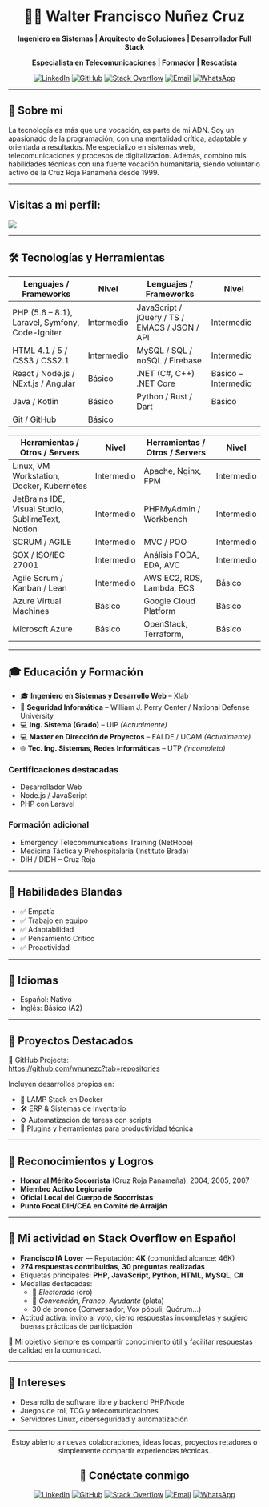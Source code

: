 <div align="center">

# 👨‍💻 Walter Francisco Nuñez Cruz

**Ingeniero en Sistemas | Arquitecto de Soluciones | Desarrollador Full Stack**

**Especialista en Telecomunicaciones | Formador | Rescatista**


[![LinkedIn](https://img.shields.io/badge/LinkedIn-Walter%20Nuñez-blue?style=for-the-badge&logo=linkedin)](https://www.linkedin.com/in/walter-francisco-n%C3%BA%C3%B1ez-cruz/)
[![GitHub](https://img.shields.io/badge/GitHub-wnunezc-181717?style=for-the-badge&logo=github)](https://github.com/wnunezc)
[![Stack Overflow](https://img.shields.io/badge/StackOverflow-%20Francisco%20IA%20Lover-FE7A16?style=for-the-badge&logo=stackoverflow)](https://es.stackoverflow.com/users/315134/francisco-ia-lover)
[![Email](https://img.shields.io/badge/Email-wnunez@lh--2.net-D14836?style=for-the-badge&logo=gmail)](mailto:wnunez@lh-2.net)
[![WhatsApp](https://img.shields.io/badge/WhatsApp-Chat%20With%20Me-25D366?style=for-the-badge&logo=whatsapp&logoColor=white)](https://wa.me/50766227744)



</div>


---

## 🧠 Sobre mí

La tecnología es más que una vocación, es parte de mi ADN. Soy un apasionado de la programación, con una mentalidad crítica, adaptable y orientada a resultados. Me especializo en sistemas web, telecomunicaciones y procesos de digitalización. Además, combino mis habilidades técnicas con una fuerte vocación humanitaria, siendo voluntario activo de la Cruz Roja Panameña desde 1999.

---

## Visitas a mi perfil:

<a href="https://u8views.com/github/wnunezc"><img src="https://u8views.com/api/v1/github/profiles/1207306/views/day-week-month-total-count.svg"></a>

---


## 🛠️ Tecnologías y Herramientas

<div align="center">

| Lenguajes / Frameworks                               | Nivel           | Lenguajes / Frameworks                               | Nivel           |
|------------------------------------------------------|------------------|------------------------------------------------------|------------------|
| PHP (5.6 – 8.1), Laravel, Symfony, Code-Igniter      | Intermedio       | JavaScript / jQuery / TS / EMACS / JSON / API        | Intermedio       |
| HTML 4.1 / 5 / CSS3 / CSS2.1                         | Intermedio       | MySQL / SQL / noSQL / Firebase                       | Intermedio       |
| React / Node.js / NExt.js / Angular                  | Básico           | .NET (C#, C++) .NET Core                             | Básico – Intermedio |
| Java / Kotlin                                        | Básico           | Python / Rust / Dart                                 | Básico           |
| Git / GitHub                                         | Básico           |  |            |

| Herramientas / Otros / Servers                    | Nivel      | Herramientas / Otros / Servers                    | Nivel      |
|---------------------------------------------------|------------|---------------------------------------------------|------------|
| Linux, VM Workstation, Docker, Kubernetes         | Intermedio | Apache, Nginx, FPM                                | Intermedio |
| JetBrains IDE, Visual Studio, SublimeText, Notion | Intermedio | PHPMyAdmin / Workbench                            | Intermedio |
| SCRUM / AGILE                                     | Intermedio | MVC / POO                                         | Intermedio |
| SOX / ISO/IEC 27001                               | Intermedio | Análisis FODA, EDA, AVC                           | Intermedio |
| Agile Scrum / Kanban / Lean                       | Intermedio | AWS EC2, RDS, Lambda, ECS                         | Básico     |
| Azure Virtual Machines                            | Básico     | Google Cloud Platform                             | Básico     |
| Microsoft Azure                                   | Básico     | OpenStack, Terraform,                             | Básico     |

</div>

---

## 🎓 Educación y Formación

- 🎓 **Ingeniero en Sistemas y Desarrollo Web** – Xlab
- 🔐 **Seguridad Informática** – William J. Perry Center / National Defense University
- 💻 **Ing. Sistema (Grado)** – UIP *(Actualmente)*
- 💻 **Master en Dirección de Proyectos** – EALDE / UCAM *(Actualmente)*
- 🌐 **Tec. Ing. Sistemas, Redes Informáticas** – UTP *(incompleto)*

### Certificaciones destacadas
- Desarrollador Web
- Node.js / JavaScript
- PHP con Laravel

### Formación adicional
- Emergency Telecommunications Training (NetHope)
- Medicina Táctica y Prehospitalaria (Instituto Brada)
- DIH / DIDH – Cruz Roja

---

## 👥 Habilidades Blandas

- ✅ Empatía
- ✅ Trabajo en equipo
- ✅ Adaptabilidad
- ✅ Pensamiento Crítico
- ✅ Proactividad


---

## 💬 Idiomas

- Español: Nativo
- Inglés: Básico (A2)

---

## 🚀 Proyectos Destacados

🔸 GitHub Projects:  
https://github.com/wnunezc?tab=repositories

Incluyen desarrollos propios en:
- 🐘 LAMP Stack en Docker
- 🛠️ ERP & Sistemas de Inventario
- ⚙️ Automatización de tareas con scripts
- 🧩 Plugins y herramientas para productividad técnica

---

## 🏅 Reconocimientos y Logros

- **Honor al Mérito Socorrista** (Cruz Roja Panameña): 2004, 2005, 2007
- **Miembro Activo Legionario**
- **Oficial Local del Cuerpo de Socorristas**
- **Punto Focal DIH/CEA en Comité de Arraiján**

---

## 💬 Mi actividad en Stack Overflow en Español

- **Francisco IA Lover** — Reputación: **4K** (comunidad alcance: 46K)
- **274 respuestas contribuidas**, **30 preguntas realizadas**
- Etiquetas principales: **PHP**, **JavaScript**, **Python**, **HTML**, **MySQL**, **C#**
- Medallas destacadas:
    - 🥇 *Electorado* (oro)
    - 🥈 *Convención*, *Franco*, *Ayudante* (plata)
    - 30 de bronce (Conversador, Vox pópuli, Quórum…)
- Actitud activa: invito al voto, cierro respuestas incompletas y sugiero buenas prácticas de participación

🎯 Mi objetivo siempre es compartir conocimiento útil y facilitar respuestas de calidad en la comunidad.


---

## 📌 Intereses

- Desarrollo de software libre y backend PHP/Node
- Juegos de rol, TCG y telecomunicaciones
- Servidores Linux, ciberseguridad y automatización

---

<div align="center">

Estoy abierto a nuevas colaboraciones, ideas locas, proyectos retadores o simplemente compartir experiencias técnicas.

## 📡 Conéctate conmigo

[![LinkedIn](https://img.shields.io/badge/LinkedIn-Walter%20Nuñez-blue?style=for-the-badge&logo=linkedin)](https://www.linkedin.com/in/walter-francisco-n%C3%BA%C3%B1ez-cruz/)
[![GitHub](https://img.shields.io/badge/GitHub-wnunezc-181717?style=for-the-badge&logo=github)](https://github.com/wnunezc)
[![Stack Overflow](https://img.shields.io/badge/StackOverflow-%20Francisco%20IA%20Lover-FE7A16?style=for-the-badge&logo=stackoverflow)](https://es.stackoverflow.com/users/315134/francisco-ia-lover)
[![Email](https://img.shields.io/badge/Email-wnunez@lh--2.net-D14836?style=for-the-badge&logo=gmail)](mailto:wnunez@lh-2.net)
[![WhatsApp](https://img.shields.io/badge/WhatsApp-Chat%20With%20Me-25D366?style=for-the-badge&logo=whatsapp&logoColor=white)](https://wa.me/50766227744)


</div>

